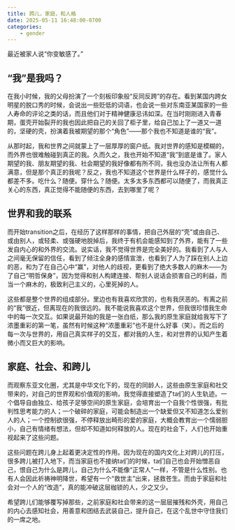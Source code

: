 ```yaml
---
title: 跨儿，家庭，和人格
date: 2025-05-11 16:48:00-0700
categories:
    - gender
---
```


最近被家人说“你变敏感了。”

## “我”是我吗？

在我小时候，我的父母扮演了一个刻板印象般“反同反跨”的存在。看到某国内跨女明星的脱口秀的时候，会说出一些贬低的词语，也会说一些对东南亚某国家的一些人寿命的评论之类的话，而且他们对于精神健康忌讳如深。在当时刚刚进入青春期，蛋壳开始裂开的我也因此把自己的关回了柜子里，给自己加上了一道又一道的，坚硬的壳，扮演着我被期望的那个“角色”——那个我也不知道是谁的“我”。

从那时起，我和世界之间就蒙上了一层厚厚的窗户纸。我对世界的感知是模糊的，而外界也很难触碰到真正的我。久而久之，我也开始不知道“我”到底是谁了。家人期望的我、朋友期望的我、社会期望的我好像都有所不同，我也没办法让所有人都满意，但是那个真正的我呢？反之，我也不知道这个世界是什么样子的，感觉什么都差不多。吃什么？随便。穿什么？随便。太多太多东西都可以随便了，而我真正关心的东西，真正觉得不能随便的东西，去到哪里了呢？

## 世界和我的联系

而开始transition之后，在经历了这样那样的事情，把自己外层的“壳”或由自己、或由别人，或轻柔、或强硬地脱掉后，我终于有机会能感知到了外界，能有了一些发自内心的和外界的交流。说实话，我不觉得世界是完全美好的。我看到了人与人之间毫无保留的信任，看到了倾注全身的感情宣泄，也看到了人为了踩在别人上边的恶，和为了在自己心中“赢”，对他人的歧视，更看到了绝大多数人的麻木——为了自己“明哲保身”，因为觉得和别人构建连接、帮别人说话会损害自己的利益，而当一个麻木的，极致利己主义的，心里死掉的人。

这些都是整个世界的组成部分。里边也有我喜欢欣赏的，也有我厌恶的。有离之前的“我”很近，但离现在的我很远的。我不能说我喜欢这个世界，但我很珍惜我生命中的每一次交互。如果说最开始的我是一张白纸，那么我的原生家庭就给我写下了浓墨重彩的第一笔，虽然有时候这种“浓墨重彩”也不是什么好事（笑）。而之后的每一次与世界的，用自己真实样子的交互，都对我的人生，和对世界的认知产生着微小而又巨大的影响。

## 家庭、社会、和跨儿

而观察东亚文化圈，尤其是中华文化下的，现在的同龄人，这些由原生家庭和社交带来的，对自己的世界观和价值观的影响，我觉得直接塑造了ta们的人生轨迹。一个倡导自由独立、给孩子足够空间的原生家庭，会培育出一个自我个性很强，有批判性思考能力的人；一个破碎的家庭，可能会制造出一个缺爱但又不知道怎么爱别人的人；一个控制欲很强，不停释放出畸形的爱的家庭，大概会教育出一个懦弱胆小，自己有情绪有想法，但却不知道如何释放的人。现在的社会下，人们也开始重视起来了这些问题。

这些问题在跨儿身上起着更决定性的作用。因为现在的国内文化上对跨儿的打压，很多跨儿被打入地下，而当家庭也不接纳ta们的时候，ta们自己也会开始憎恶自己，恨自己为什么是跨儿，自己为什么不能像“正常人”一样，不管是什么性别。也有人会因此祈祷神明降世，希望有一个“救世主”出来，拯救苍生。而由于家庭和社会对一个人的“改造”，真的能冲破这层枷锁的人，少之又少。

希望跨儿们能够覆写掉那些，之前家庭和社会带来的这一层层摧残和外壳，用自己的内心去感知社会，用善意和团结去武装自己，提升自己，在这个乱世中守住我们的一席之地。